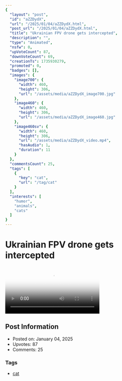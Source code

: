 ```yaml
---
{
  "layout": "post",
  "id": "aZZDydX",
  "url": "/2025/01/04/aZZDydX.html",
  "post_url": "/2025/01/04/aZZDydX.html",
  "title": "Ukrainian FPV drone gets intercepted",
  "description": "",
  "type": "Animated",
  "nsfw": 0,
  "upVoteCount": 87,
  "downVoteCount": 69,
  "creationTs": 1735930279,
  "promoted": 0,
  "badges": [],
  "images": {
    "image700": {
      "width": 460,
      "height": 306,
      "url": "/assets/media/aZZDydX_image700.jpg"
    },
    "image460": {
      "width": 460,
      "height": 306,
      "url": "/assets/media/aZZDydX_image460.jpg"
    },
    "image460sv": {
      "width": 460,
      "height": 306,
      "url": "/assets/media/aZZDydX_video.mp4",
      "hasAudio": 1,
      "duration": 11
    }
  },
  "commentsCount": 25,
  "tags": [
    {
      "key": "cat",
      "url": "/tag/cat"
    }
  ],
  "interests": [
    "humor",
    "animals",
    "cats"
  ]
}
---
```


# Ukrainian FPV drone gets intercepted

<video controls playsinline loop poster="/assets/media/aZZDydX_image460.jpg">
  <source src="/assets/media/aZZDydX_video.mp4" type="video/mp4">
  Your browser does not support the video tag.
</video>

## Post Information

- Posted on: January 04, 2025
- Upvotes: 87
- Comments: 25

### Tags

- [cat](/tag/cat)
